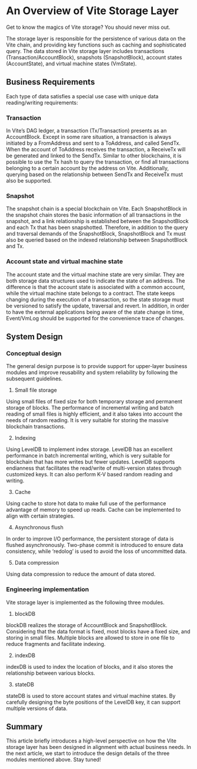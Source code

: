 # An Overview of Vite Storage Layer


Get to know the magics of Vite storage? You should never miss out.


The storage layer is responsible for the persistence of various data on the Vite chain, and providing key functions such as caching and sophisticated query. The data stored in Vite storage layer includes transactions (Transaction/AccountBlock), snapshots (SnapshotBlock), account states (AccountState), and virtual machine states (VmState).


## Business Requirements

Each type of data satisfies a special use case with unique data reading/writing requirements:


### Transaction

In Vite’s DAG ledger, a transaction (Tx/Transaction) presents as an AccountBlock. Except in some rare situation, a transaction is always initiated by a FromAddress and sent to a ToAddress, and called SendTx. When the account of ToAddress receives the transaction, a ReceiveTx will be generated and linked to the SendTx. Similar to other blockchains, it is possible to use the Tx hash to query the transaction, or find all transactions belonging to a certain account by the address on Vite. Additionally, querying based on the relationship between SendTx and ReceiveTx must also be supported.


### Snapshot

The snapshot chain is a special blockchain on Vite. Each SnapshotBlock in the snapshot chain stores the basic information of all transactions in the snapshot, and a link relationship is established between the SnapshotBlock and each Tx that has been snapshotted. Therefore, in addition to the query and traversal demands of the SnapshotBlock, SnapshotBlock and Tx must also be queried based on the indexed relationship between SnapshotBlock and Tx.


### Account state and virtual machine state

The account state and the virtual machine state are very similar. They are both storage data structures used to indicate the state of an address. The difference is that the account state is associated with a common account, while the virtual machine state belongs to a contract. The state keeps changing during the execution of a transaction, so the state storage must be versioned to satisfy the update, traversal and revert. In addition, in order to have the external applications being aware of the state change in time, Event/VmLog should be supported for the convenience trace of changes.


## System Design

### Conceptual design

The general design purpose is to provide support for upper-layer business modules and improve reusability and system reliability by following the subsequent guidelines.

1. Small file storage

Using small files of fixed size for both temporary storage and permanent storage of blocks. The performance of incremental writing and batch reading of small files is highly efficient, and it also takes into account the needs of random reading. It is very suitable for storing the massive blockchain transactions.


2. Indexing

Using LevelDB to implement index storage. LevelDB has an excellent performance in batch incremental writing, which is very suitable for blockchain that has more writes but fewer updates. LevelDB supports endianness that facilitates the read/write of multi-version states through customized keys. It can also perform K-V based random reading and writing.


3. Cache

Using cache to store hot data to make full use of the performance advantage of memory to speed up reads. Cache can be implemented to align with certain strategies.


4. Asynchronous flush

In order to improve I/O performance, the persistent storage of data is flushed asynchronously. Two-phase commit is introduced to ensure data consistency, while ‘redolog’ is used to avoid the loss of uncommitted data.


5. Data compression

Using data compression to reduce the amount of data stored.


### Engineering implementation

Vite storage layer is implemented as the following three modules.


1. blockDB

blockDB realizes the storage of AccountBlock and SnapshotBlock. Considering that the data format is fixed, most blocks have a fixed size, and storing in small files. Multiple blocks are allowed to store in one file to reduce fragments and facilitate indexing.


2. indexDB

indexDB is used to index the location of blocks, and it also stores the relationship between various blocks.


3. stateDB

stateDB is used to store account states and virtual machine states. By carefully designing the byte positions of the LevelDB key, it can support multiple versions of data.


## Summary

This article briefly introduces a high-level perspective on how the Vite storage layer has been designed in alignment with actual business needs. In the next article, we start to introduce the design details of the three modules mentioned above. Stay tuned!

